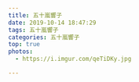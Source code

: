 ```yaml
---
title: 五十嵐響子
date: 2019-10-14 18:47:29
tags: 五十嵐響子
categories: 五十嵐響子
top: true
photos:
  - https://i.imgur.com/qeTiDKy.jpg

---
```

